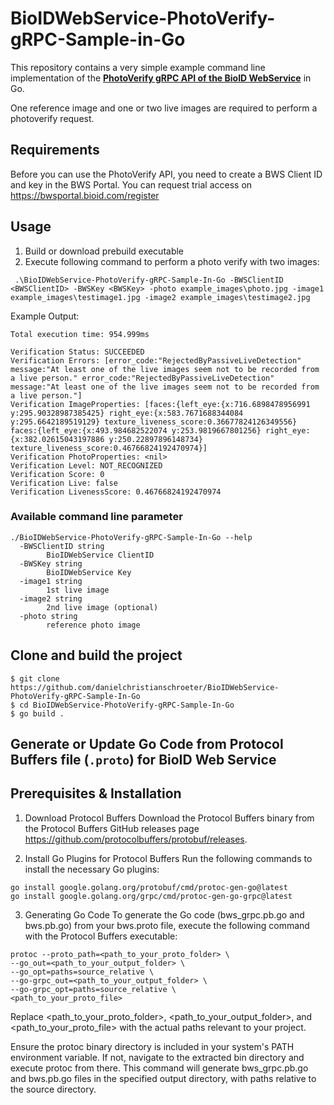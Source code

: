 # BioIDWebService-PhotoVerify-gRPC-Sample-in-Go

This repository contains a very simple example command line implementation of the **[PhotoVerify gRPC API of the BioID WebService](https://developer.bioid.com/bws/grpc/photoverify)** in Go.

One reference image and one or two live images are required to perform a photoverify request.

## Requirements

Before you can use the PhotoVerify API, you need to create a BWS Client ID and key in the BWS Portal.
You can request trial access on https://bwsportal.bioid.com/register

## Usage

1. Build or download prebuild executable
2. Execute following command to perform a photo verify with two images:

```
 .\BioIDWebService-PhotoVerify-gRPC-Sample-In-Go -BWSClientID <BWSClientID> -BWSKey <BWSKey> -photo example_images\photo.jpg -image1 example_images\testimage1.jpg -image2 example_images\testimage2.jpg
```

Example Output:

```
Total execution time: 954.999ms

Verification Status: SUCCEEDED
Verification Errors: [error_code:"RejectedByPassiveLiveDetection" message:"At least one of the live images seem not to be recorded from a live person." error_code:"RejectedByPassiveLiveDetection" message:"At least one of the live images seem not to be recorded from a live person."]
Verification ImageProperties: [faces:{left_eye:{x:716.6898478956991 y:295.90328987385425} right_eye:{x:583.7671688344084 y:295.6642189519129} texture_liveness_score:0.36677824126349556} faces:{left_eye:{x:493.984682522074 y:253.9819667801256} right_eye:{x:382.02615043197886 y:250.22897896148734} texture_liveness_score:0.46766824192470974}]
Verification PhotoProperties: <nil>
Verification Level: NOT_RECOGNIZED
Verification Score: 0
Verification Live: false
Verification LivenessScore: 0.46766824192470974
```

### Available command line parameter

```
./BioIDWebService-PhotoVerify-gRPC-Sample-In-Go --help
  -BWSClientID string
        BioIDWebService ClientID
  -BWSKey string
        BioIDWebService Key
  -image1 string
        1st live image
  -image2 string
        2nd live image (optional)
  -photo string
        reference photo image
```

## Clone and build the project

```
$ git clone https://github.com/danielchristianschroeter/BioIDWebService-PhotoVerify-gRPC-Sample-In-Go
$ cd BioIDWebService-PhotoVerify-gRPC-Sample-In-Go
$ go build .
```

## Generate or Update Go Code from Protocol Buffers file (`.proto`) for BioID Web Service

## Prerequisites & Installation

1. Download Protocol Buffers
   Download the Protocol Buffers binary from the Protocol Buffers GitHub releases page https://github.com/protocolbuffers/protobuf/releases.

2. Install Go Plugins for Protocol Buffers
   Run the following commands to install the necessary Go plugins:

```
go install google.golang.org/protobuf/cmd/protoc-gen-go@latest
go install google.golang.org/grpc/cmd/protoc-gen-go-grpc@latest
```

3. Generating Go Code
   To generate the Go code (bws_grpc.pb.go and bws.pb.go) from your bws.proto file, execute the following command with the Protocol Buffers executable:

```
protoc --proto_path=<path_to_your_proto_folder> \
--go_out=<path_to_your_output_folder> \
--go_opt=paths=source_relative \
--go-grpc_out=<path_to_your_output_folder> \
--go-grpc_opt=paths=source_relative \
<path_to_your_proto_file>
```

Replace <path_to_your_proto_folder>, <path_to_your_output_folder>, and <path_to_your_proto_file> with the actual paths relevant to your project.

Ensure the protoc binary directory is included in your system's PATH environment variable. If not, navigate to the extracted bin directory and execute protoc from there.
This command will generate bws_grpc.pb.go and bws.pb.go files in the specified output directory, with paths relative to the source directory.
